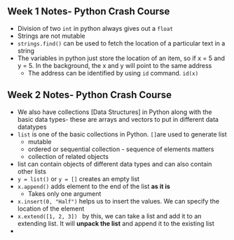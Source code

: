 
## Week 1 Notes- Python Crash Course

* Division of two `int` in python always gives out a `float `
* Strings are not mutable 
* `strings.find()` can be used to fetch the location of a particular text in a string
* The variables in python just store the location of an item,  so if x = 5 and y = 5. In the background, the x and y will point to the same address
	* The address can be identified by using `id` command. `id(x)`

## Week 2 Notes- Python Crash Course

* We also have collections [Data Structures] in Python along with the basic data types- these are arrays and vectors to put in different data datatypes
* `list` is one of the basic collections in Python. `[]`are used to generate list 
	* mutable
	* ordered or sequential collection - sequence of elements matters
	* collection of related objects
* list can contain objects of different data types and can also contain other lists
* `y = list()` or `y = []` creates an empty list 
* `x.append()` adds element to the end of the list **as it is**
	* Takes only one argument
* `x.insert(0, "Half")` helps us to insert the values. We can specify the location of the element 
* `x.extend([1, 2, 3]) ` by this, we can take a list and add it to an extending list. It will **unpack the list** and append it to the existing list
* 

<!--stackedit_data:
eyJoaXN0b3J5IjpbLTEwMzk5NTk5MDcsNDAxNDAzNTk2LDkwMT
Q1NTcyOSwtNTEwNTg3OTczLC0xMzg3MzU0NTk3LC05NTgyMjQy
MzksMTk3NDc2MTAwNiwxODYzMjAyMTk3LC0xMDU4MzIxMDU3XX
0=
-->